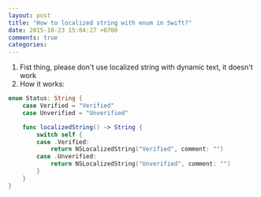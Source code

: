 ```yaml
---
layout: post
title: "How to localized string with enum in Swift?"
date: 2015-10-23 15:04:27 +0700
comments: true
categories: 
---
```

1. Fist thing, please don't use localized string with dynamic text, it doesn't work
2. How it works:

```swift 
enum Status: String {
	case Verified = "Verified"
	case Unverified = "Unverified"

	func localizedString() -> String {
		switch self {
		case .Verified:
			return NSLocalizedString("Verified", comment: "")
		case .Unverified:
			return NSLocalizedString("Unverified", comment: "")
		}
	}
}
```
